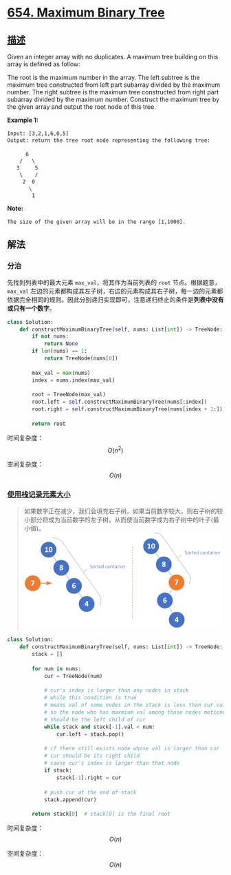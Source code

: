 # [654. Maximum Binary Tree](https://leetcode.com/problems/maximum-binary-tree/)

## [描述](https://leetcode.com/problems/maximum-binary-tree/)

Given an integer array with no duplicates. A maximum tree building on this array is defined as follow:

The root is the maximum number in the array.
The left subtree is the maximum tree constructed from left part subarray divided by the maximum number.
The right subtree is the maximum tree constructed from right part subarray divided by the maximum number.
Construct the maximum tree by the given array and output the root node of this tree.

**Example 1:**

```text
Input: [3,2,1,6,0,5]
Output: return the tree root node representing the following tree:

      6
    /   \
   3     5
    \    /
     2  0
       \
        1
```

**Note:**

```text
The size of the given array will be in the range [1,1000].
```

## 解法

### 分治

先找到列表中的最大元素 `max_val`，将其作为当前列表的 `root` 节点。根据题意，`max_val` 左边的元素都构成其左子树，右边的元素构成其右子树，每一边的元素都依据完全相同的规则。因此分别递归实现即可，注意递归终止的条件是**列表中没有或只有一个数字**。

```python
class Solution:
    def constructMaximumBinaryTree(self, nums: List[int]) -> TreeNode:
        if not nums:
            return None
        if len(nums) == 1:
            return TreeNode(nums[0])

        max_val = max(nums)
        index = nums.index(max_val)

        root = TreeNode(max_val)
        root.left = self.constructMaximumBinaryTree(nums[:index])
        root.right = self.constructMaximumBinaryTree(nums[index + 1:])

        return root
```

时间复杂度：$$O(n^2)$$

空间复杂度：$$O(n)$$

### [使用栈记录元素大小](https://leetcode.com/problems/maximum-binary-tree/discuss/106146/C%2B%2B-O(N)-solution)

> 如果数字正在减少，我们会填充右子树。如果当前数字较大，则右子树的较小部分将成为当前数字的左子树，从而使当前数字成为右子树中的叶子(最小值)。
> ![更新形状](./pictures/654/max_binary_tree-resized.png)

```python
class Solution:
    def constructMaximumBinaryTree(self, nums: List[int]) -> TreeNode:
        stack = []

        for num in nums:
            cur = TreeNode(num)

            # cur's index is larger than any nodes in stack
            # while this condition is true
            # means val of some nodes in the stack is less than cur.val
            # so the node who has maxmium val among those nodes metioned before
            # should be the left child of cur
            while stack and stack[-1].val < num:
                cur.left = stack.pop()

            # if there still exists node whose val is larger than cur
            # cur should be its right child
            # cause cur's index is larger than that node
            if stack:
                stack[-1].right = cur

            # push cur at the end of stack
            stack.append(cur)

        return stack[0]  # stack[0] is the final root
```

时间复杂度：$$O(n)$$

空间复杂度：$$O(n)$$